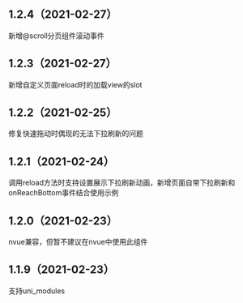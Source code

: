 ## 1.2.4（2021-02-27）
新增@scroll分页组件滚动事件
## 1.2.3（2021-02-27）
新增自定义页面reload时的加载view的slot
## 1.2.2（2021-02-25）
修复快速拖动时偶现的无法下拉刷新的问题
## 1.2.1（2021-02-24）
调用reload方法时支持设置展示下拉刷新动画，新增页面自带下拉刷新和onReachBottom事件结合使用示例
## 1.2.0（2021-02-23）
nvue兼容，但暂不建议在nvue中使用此组件
## 1.1.9（2021-02-23）
支持uni_modules
